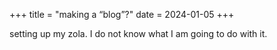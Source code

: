 +++
title = "making a “blog”?"
date = 2024-01-05
+++

setting up my zola. I do not know what I am going to do with it.
